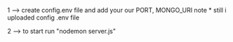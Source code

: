 1 --> create config.env file and add your our PORT, MONGO_URI 
note * still i uploaded config .env file 

2 --> to start run "nodemon server.js"
